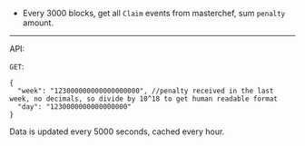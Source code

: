 - Every 3000 blocks, get all `Claim` events from masterchef, sum `penalty` amount.

---

API:

`GET`:

```
{
  "week": "123000000000000000000", //penalty received in the last week, no decimals, so divide by 10^18 to get human readable format
  "day": "1230000000000000000"
}
```

Data is updated every 5000 seconds, cached every hour.
